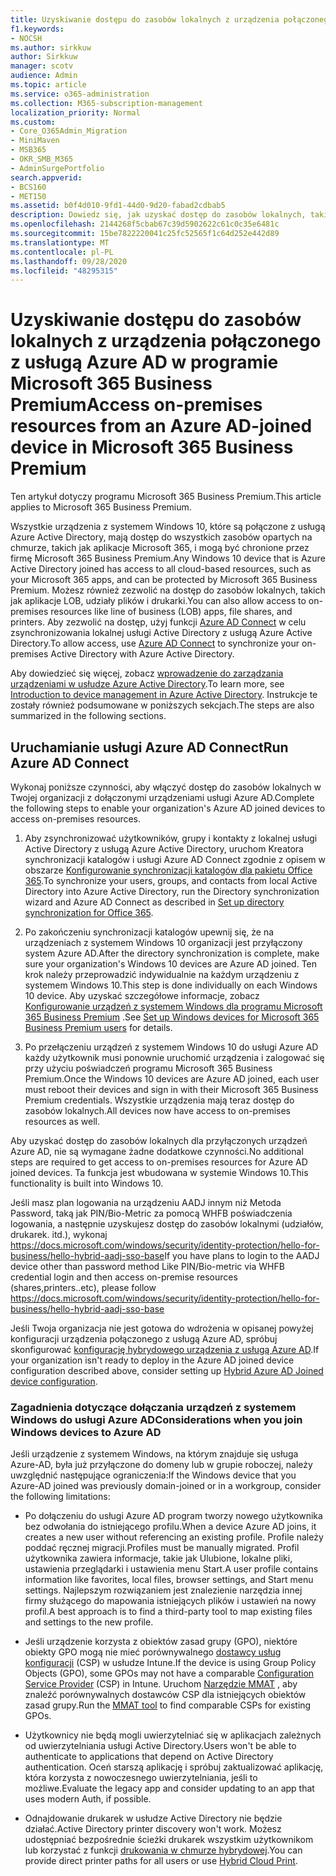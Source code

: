 ```yaml
---
title: Uzyskiwanie dostępu do zasobów lokalnych z urządzenia połączonego z usługą Azure AD w programie Microsoft 365 Business
f1.keywords:
- NOCSH
ms.author: sirkkuw
author: Sirkkuw
manager: scotv
audience: Admin
ms.topic: article
ms.service: o365-administration
ms.collection: M365-subscription-management
localization_priority: Normal
ms.custom:
- Core_O365Admin_Migration
- MiniMaven
- MSB365
- OKR_SMB_M365
- AdminSurgePortfolio
search.appverid:
- BCS160
- MET150
ms.assetid: b0f4d010-9fd1-44d0-9d20-fabad2cdbab5
description: Dowiedz się, jak uzyskać dostęp do zasobów lokalnych, takich jak linia aplikacji biznesowych, udziały plików i drukarki z urządzenia usługi Azure Active Directory połączonego z systemem Windows 10.
ms.openlocfilehash: 2144268f5cbab67c39d5902622c61c0c35e6481c
ms.sourcegitcommit: 15be7822220041c25fc52565f1c64d252e442d89
ms.translationtype: MT
ms.contentlocale: pl-PL
ms.lasthandoff: 09/28/2020
ms.locfileid: "48295315"
---
```

# <a name="access-on-premises-resources-from-an-azure-ad-joined-device-in-microsoft-365-business-premium"></a><span data-ttu-id="03e13-103">Uzyskiwanie dostępu do zasobów lokalnych z urządzenia połączonego z usługą Azure AD w programie Microsoft 365 Business Premium</span><span class="sxs-lookup"><span data-stu-id="03e13-103">Access on-premises resources from an Azure AD-joined device in Microsoft 365 Business Premium</span></span>

<span data-ttu-id="03e13-104">Ten artykuł dotyczy programu Microsoft 365 Business Premium.</span><span class="sxs-lookup"><span data-stu-id="03e13-104">This article applies to Microsoft 365 Business Premium.</span></span>

<span data-ttu-id="03e13-105">Wszystkie urządzenia z systemem Windows 10, które są połączone z usługą Azure Active Directory, mają dostęp do wszystkich zasobów opartych na chmurze, takich jak aplikacje Microsoft 365, i mogą być chronione przez firmę Microsoft 365 Business Premium.</span><span class="sxs-lookup"><span data-stu-id="03e13-105">Any Windows 10 device that is Azure Active Directory joined has access to all cloud-based resources, such as your Microsoft 365 apps, and can be protected by Microsoft 365 Business Premium.</span></span> <span data-ttu-id="03e13-106">Możesz również zezwolić na dostęp do zasobów lokalnych, takich jak aplikacje LOB, udziały plików i drukarki.</span><span class="sxs-lookup"><span data-stu-id="03e13-106">You can also allow access to on-premises resources like line of business (LOB) apps, file shares, and printers.</span></span> <span data-ttu-id="03e13-107">Aby zezwolić na dostęp, użyj funkcji [Azure AD Connect](https://docs.microsoft.com/azure/active-directory/connect/active-directory-aadconnect) w celu zsynchronizowania lokalnej usługi Active Directory z usługą Azure Active Directory.</span><span class="sxs-lookup"><span data-stu-id="03e13-107">To allow access, use [Azure AD Connect](https://docs.microsoft.com/azure/active-directory/connect/active-directory-aadconnect) to synchronize your on-premises Active Directory with Azure Active Directory.</span></span> 

<span data-ttu-id="03e13-108">Aby dowiedzieć się więcej, zobacz [wprowadzenie do zarządzania urządzeniami w usłudze Azure Active Directory](https://docs.microsoft.com/azure/active-directory/device-management-introduction).</span><span class="sxs-lookup"><span data-stu-id="03e13-108">To learn more, see [Introduction to device management in Azure Active Directory](https://docs.microsoft.com/azure/active-directory/device-management-introduction).</span></span>
<span data-ttu-id="03e13-109">Instrukcje te zostały również podsumowane w poniższych sekcjach.</span><span class="sxs-lookup"><span data-stu-id="03e13-109">The steps are also summarized in the following sections.</span></span>
 
## <a name="run-azure-ad-connect"></a><span data-ttu-id="03e13-110">Uruchamianie usługi Azure AD Connect</span><span class="sxs-lookup"><span data-stu-id="03e13-110">Run Azure AD Connect</span></span>

<span data-ttu-id="03e13-111">Wykonaj poniższe czynności, aby włączyć dostęp do zasobów lokalnych w Twojej organizacji z dołączonymi urządzeniami usługi Azure AD.</span><span class="sxs-lookup"><span data-stu-id="03e13-111">Complete the following steps to enable your organization's Azure AD joined devices to access on-premises resources.</span></span>
  
1. <span data-ttu-id="03e13-112">Aby zsynchronizować użytkowników, grupy i kontakty z lokalnej usługi Active Directory z usługą Azure Active Directory, uruchom Kreatora synchronizacji katalogów i usługi Azure AD Connect zgodnie z opisem w obszarze [Konfigurowanie synchronizacji katalogów dla pakietu Office 365](https://docs.microsoft.com/microsoft-365/enterprise/set-up-directory-synchronization).</span><span class="sxs-lookup"><span data-stu-id="03e13-112">To synchronize your users, groups, and contacts from local Active Directory into Azure Active Directory, run the Directory synchronization wizard and Azure AD Connect as described in [Set up directory synchronization for Office 365](https://docs.microsoft.com/microsoft-365/enterprise/set-up-directory-synchronization).</span></span>
    
2. <span data-ttu-id="03e13-113">Po zakończeniu synchronizacji katalogów upewnij się, że na urządzeniach z systemem Windows 10 organizacji jest przyłączony system Azure AD.</span><span class="sxs-lookup"><span data-stu-id="03e13-113">After the directory synchronization is complete, make sure your organization's Windows 10 devices are Azure AD joined.</span></span> <span data-ttu-id="03e13-114">Ten krok należy przeprowadzić indywidualnie na każdym urządzeniu z systemem Windows 10.</span><span class="sxs-lookup"><span data-stu-id="03e13-114">This step is done individually on each Windows 10 device.</span></span> <span data-ttu-id="03e13-115">Aby uzyskać szczegółowe informacje, zobacz [Konfigurowanie urządzeń z systemem Windows dla programu Microsoft 365 Business Premium](set-up-windows-devices.md) .</span><span class="sxs-lookup"><span data-stu-id="03e13-115">See [Set up Windows devices for Microsoft 365 Business Premium users](set-up-windows-devices.md) for details.</span></span> 
    
3. <span data-ttu-id="03e13-116">Po przełączeniu urządzeń z systemem Windows 10 do usługi Azure AD każdy użytkownik musi ponownie uruchomić urządzenia i zalogować się przy użyciu poświadczeń programu Microsoft 365 Business Premium.</span><span class="sxs-lookup"><span data-stu-id="03e13-116">Once the Windows 10 devices are Azure AD joined, each user must reboot their devices and sign in with their Microsoft 365 Business Premium credentials.</span></span> <span data-ttu-id="03e13-117">Wszystkie urządzenia mają teraz dostęp do zasobów lokalnych.</span><span class="sxs-lookup"><span data-stu-id="03e13-117">All devices now have access to on-premises resources as well.</span></span>
    
<span data-ttu-id="03e13-118">Aby uzyskać dostęp do zasobów lokalnych dla przyłączonych urządzeń Azure AD, nie są wymagane żadne dodatkowe czynności.</span><span class="sxs-lookup"><span data-stu-id="03e13-118">No additional steps are required to get access to on-premises resources for Azure AD joined devices.</span></span> <span data-ttu-id="03e13-119">Ta funkcja jest wbudowana w systemie Windows 10.</span><span class="sxs-lookup"><span data-stu-id="03e13-119">This functionality is built into Windows 10.</span></span> 

<span data-ttu-id="03e13-120">Jeśli masz plan logowania na urządzeniu AADJ innym niż Metoda Password, taką jak PIN/Bio-Metric za pomocą WHFB poświadczenia logowania, a następnie uzyskujesz dostęp do zasobów lokalnymi (udziałów, drukarek. itd.), wykonaj https://docs.microsoft.com/windows/security/identity-protection/hello-for-business/hello-hybrid-aadj-sso-base</span><span class="sxs-lookup"><span data-stu-id="03e13-120">If you have plans to login to the AADJ device other than password method Like PIN/Bio-metric via WHFB credential login and then access on-premise resources (shares,printers..etc), please follow https://docs.microsoft.com/windows/security/identity-protection/hello-for-business/hello-hybrid-aadj-sso-base</span></span>
  
<span data-ttu-id="03e13-121">Jeśli Twoja organizacja nie jest gotowa do wdrożenia w opisanej powyżej konfiguracji urządzenia połączonego z usługą Azure AD, spróbuj skonfigurować [konfigurację hybrydowego urządzenia z usługą Azure AD](manage-windows-devices.md).</span><span class="sxs-lookup"><span data-stu-id="03e13-121">If your organization isn't ready to deploy in the Azure AD joined device configuration described above, consider setting up [Hybrid Azure AD Joined device configuration](manage-windows-devices.md).</span></span>
  
### <a name="considerations-when-you-join-windows-devices-to-azure-ad"></a><span data-ttu-id="03e13-122">Zagadnienia dotyczące dołączania urządzeń z systemem Windows do usługi Azure AD</span><span class="sxs-lookup"><span data-stu-id="03e13-122">Considerations when you join Windows devices to Azure AD</span></span>

<span data-ttu-id="03e13-123">Jeśli urządzenie z systemem Windows, na którym znajduje się usługa Azure-AD, była już przyłączone do domeny lub w grupie roboczej, należy uwzględnić następujące ograniczenia:</span><span class="sxs-lookup"><span data-stu-id="03e13-123">If the Windows device that you Azure-AD joined was previously domain-joined or in a workgroup, consider the following limitations:</span></span>
  
- <span data-ttu-id="03e13-124">Po dołączeniu do usługi Azure AD program tworzy nowego użytkownika bez odwołania do istniejącego profilu.</span><span class="sxs-lookup"><span data-stu-id="03e13-124">When a device Azure AD joins, it creates a new user without referencing an existing profile.</span></span> <span data-ttu-id="03e13-125">Profile należy poddać ręcznej migracji.</span><span class="sxs-lookup"><span data-stu-id="03e13-125">Profiles must be manually migrated.</span></span> <span data-ttu-id="03e13-126">Profil użytkownika zawiera informacje, takie jak Ulubione, lokalne pliki, ustawienia przeglądarki i ustawienia menu Start.</span><span class="sxs-lookup"><span data-stu-id="03e13-126">A user profile contains information like favorites, local files, browser settings, and Start menu settings.</span></span> <span data-ttu-id="03e13-127">Najlepszym rozwiązaniem jest znalezienie narzędzia innej firmy służącego do mapowania istniejących plików i ustawień na nowy profil.</span><span class="sxs-lookup"><span data-stu-id="03e13-127">A best approach is to find a third-party tool to map existing files and settings to the new profile.</span></span>

- <span data-ttu-id="03e13-128">Jeśli urządzenie korzysta z obiektów zasad grupy (GPO), niektóre obiekty GPO mogą nie mieć porównywalnego [dostawcy usług konfiguracji](https://docs.microsoft.com/windows/configuration/provisioning-packages/how-it-pros-can-use-configuration-service-providers) (CSP) w usłudze Intune.</span><span class="sxs-lookup"><span data-stu-id="03e13-128">If the device is using Group Policy Objects (GPO), some GPOs may not have a comparable [Configuration Service Provider](https://docs.microsoft.com/windows/configuration/provisioning-packages/how-it-pros-can-use-configuration-service-providers) (CSP) in Intune.</span></span> <span data-ttu-id="03e13-129">Uruchom [Narzędzie MMAT](https://www.microsoft.com/download/details.aspx?id=45520) , aby znaleźć porównywalnych dostawców CSP dla istniejących obiektów zasad grupy.</span><span class="sxs-lookup"><span data-stu-id="03e13-129">Run the [MMAT tool](https://www.microsoft.com/download/details.aspx?id=45520) to find comparable CSPs for existing GPOs.</span></span>

- <span data-ttu-id="03e13-130">Użytkownicy nie będą mogli uwierzytelniać się w aplikacjach zależnych od uwierzytelniania usługi Active Directory.</span><span class="sxs-lookup"><span data-stu-id="03e13-130">Users won't be able to authenticate to applications that depend on Active Directory authentication.</span></span> <span data-ttu-id="03e13-131">Oceń starszą aplikację i spróbuj zaktualizować aplikację, która korzysta z nowoczesnego uwierzytelniania, jeśli to możliwe.</span><span class="sxs-lookup"><span data-stu-id="03e13-131">Evaluate the legacy app and consider updating to an app that uses modern Auth, if possible.</span></span>

- <span data-ttu-id="03e13-132">Odnajdowanie drukarek w usłudze Active Directory nie będzie działać.</span><span class="sxs-lookup"><span data-stu-id="03e13-132">Active Directory printer discovery won't work.</span></span> <span data-ttu-id="03e13-133">Możesz udostępniać bezpośrednie ścieżki drukarek wszystkim użytkownikom lub korzystać z funkcji [drukowania w chmurze hybrydowej](https://docs.microsoft.com/windows-server/administration/hybrid-cloud-print/hybrid-cloud-print-deploy).</span><span class="sxs-lookup"><span data-stu-id="03e13-133">You can provide direct printer paths for all users or use [Hybrid Cloud Print](https://docs.microsoft.com/windows-server/administration/hybrid-cloud-print/hybrid-cloud-print-deploy).</span></span>
